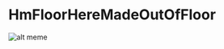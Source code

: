 # HmFloorHereMadeOutOfFloor
![alt meme](https://i.kym-cdn.com/photos/images/newsfeed/001/583/522/f6a.jpg)
